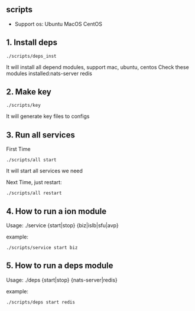 
## scripts

* Support os: Ubuntu MacOS CentOS

## 1. Install deps

```
./scripts/deps_inst
```

It will install all depend modules, support mac, ubuntu, centos
Check these modules installed:nats-server redis

## 2. Make key

```
./scripts/key
```

It will generate key files to configs

## 3. Run all services

First Time

```
./scripts/all start
```

It will start all services we need

Next Time, just restart:

```
./scripts/all restart
```

## 4. How to run a ion module

Usage: ./service {start|stop} {biz|islb|sfu|avp}

example:
```
./scripts/service start biz
```

## 5. How to run a deps module

Usage: ./deps {start|stop} {nats-server|redis}

example:
```
./scripts/deps start redis
```
